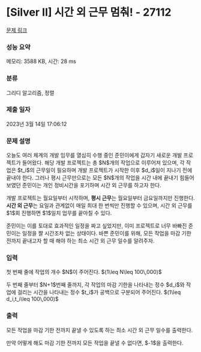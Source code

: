 # [Silver II] 시간 외 근무 멈춰! - 27112 

[문제 링크](https://www.acmicpc.net/problem/27112) 

### 성능 요약

메모리: 3588 KB, 시간: 28 ms

### 분류

그리디 알고리즘, 정렬

### 제출 일자

2023년 3월 14일 17:06:12

### 문제 설명

<p>오늘도 여러 체계의 개발 임무를 열심히 수행 중인 준민이에게 갑자기 새로운 개발 프로젝트가 들어왔다. 해당 개발 프로젝트는 총 $N$개의 작업으로 이루어져 있으며, 각 작업은 $t_i$의 근무일이 필요하며 개발 프로젝트가 시작한 이후 $d_i$일이 지나기 전에 끝내야 한다. 그러나 평시 근무만으로는 모든 $N$개의 작업을 시간 내에 끝내기 힘들어 보였던 준민이는 개인 정비시간을 포기하며 시간 외 근무를 하고자 한다.</p>

<p>개발 프로젝트는 월요일부터 시작하며, <strong>평시 근무</strong>는 월요일부터 금요일까지만 진행한다. <strong>시간 외 근무</strong>는 요일과 관계없이 매일 최대 한 번씩만 진행할 수 있으며, 시간 외 근무를 $1$회 진행하면 $1$일치 업무를 끝마칠 수 있다.</p>

<p>준민이는 이를 토대로 효과적인 일정을 짜고 싶었지만, 이미 프로젝트로 너무 바빠진 준민이는 일정을 짤 시간조차 없는 상태이다. 바쁜 준민이를 위해, 모든 작업을 마감 기한 전까지 끝내고자 할 때 해야 하는 최소 시간 외 근무 일수를 알려주자.</p>

### 입력 

 <p>첫 번째 줄에 작업의 개수 $N$이 주어진다. $(1\leq N\leq 100\,000)$</p>

<p>두 번째 줄부터 $N+1$번째 줄까지, 각 작업의 마감 기한을 나타내는 정수 $d_i$와 작업에 걸리는 시간을 나타내는 정수 $t_i$가 공백으로 구분되어 주어진다. $(1\leq d_i,t_i\leq 100\,000)$</p>

### 출력 

 <p>모든 작업을 마감 기한 전까지 끝낼 수 있도록 하는 최소 시간 외 근무 일수를 출력한다.</p>

<p>만약 어떻게 해도 마감 기한 전까지 모든 작업을 끝낼 수 없다면, $-1$을 출력한다.</p>

